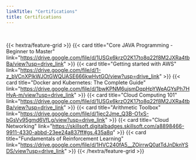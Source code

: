 ```yaml
---
linkTitle: "Certifications"
title: Certifications
---
```

<br>

{{< hextra/feature-grid >}}
{{< card title="Core JAVA Programming - Beginner to Master" link="https://drive.google.com/file/d/1USGx6krzO2K17to8q22f8M2JXRa4tbBa/view?usp=drive_link" >}}
{{< card title="Getting started with AWS" link="https://drive.google.com/file/d/1-z_bVCnXPIkWJOtGWQUASE666kwHvtGO/view?usp=drive_link" >}}
{{< card title="Docker and Kubernetes: The Complete Guide" link="https://drive.google.com/file/d/1bwKPNM6ujsmDqpHpYWeAGYsPh7HHyA-m/view?usp=drive_link" >}}
{{< card title="Cloud Computing 101" link="https://drive.google.com/file/d/1USGx6krzO2K17to8q22f8M2JXRa4tbBa/view?usp=drive_link" >}}
{{< card title="Arithmetic Toolbox" link="https://drive.google.com/file/d/1jec2Jme_Q3B-O1xS-bGsVv95gmd6VfLg/view?usp=drive_link" >}}
{{< card title="Cloud Networking" link="https://skillsoft.digitalbadges.skillsoft.com/a8898466-9911-4330-abbd-23ee24a837ff#gs.435a8q" >}}
{{< card title="Fundamentals of Reinforcement Learning" link="https://drive.google.com/file/d/1HVC240fA5__ZOirrwQ0atTdJnDknYSDS/view?usp=drive_link" >}}
{{< /hextra/feature-grid >}}
